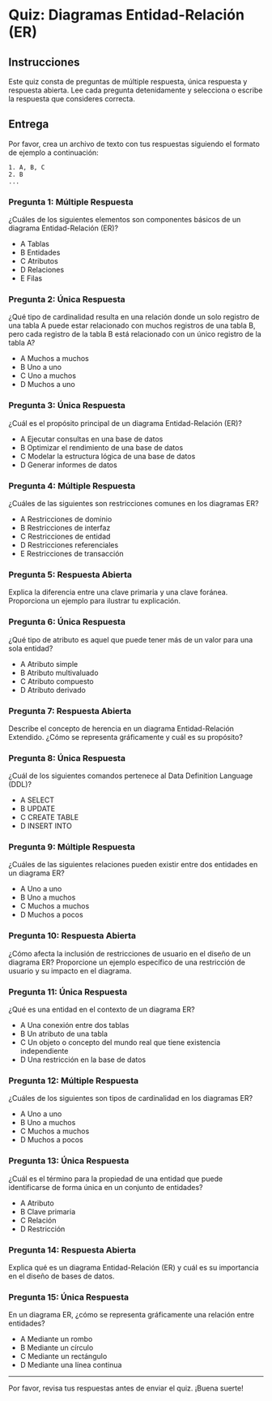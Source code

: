 # Quiz: Diagramas Entidad-Relación (ER)

## Instrucciones

Este quiz consta de preguntas de múltiple respuesta, única respuesta y respuesta abierta. Lee cada pregunta detenidamente y selecciona o escribe la respuesta que consideres correcta.

## Entrega

Por favor, crea un archivo de texto con tus respuestas siguiendo el formato de ejemplo a continuación:

```plaintext
1. A, B, C
2. B
...
```

### Pregunta 1: Múltiple Respuesta

¿Cuáles de los siguientes elementos son componentes básicos de un diagrama Entidad-Relación (ER)?
- A Tablas
- B Entidades
- C Atributos
- D Relaciones
- E Filas

### Pregunta 2: Única Respuesta

¿Qué tipo de cardinalidad resulta en una relación donde un solo registro de una tabla A puede estar relacionado con muchos registros de una tabla B, pero cada registro de la tabla B está relacionado con un único registro de la tabla A?
- A Muchos a muchos
- B Uno a uno
- C Uno a muchos
- D Muchos a uno

### Pregunta 3: Única Respuesta

¿Cuál es el propósito principal de un diagrama Entidad-Relación (ER)?
- A Ejecutar consultas en una base de datos
- B Optimizar el rendimiento de una base de datos
- C Modelar la estructura lógica de una base de datos
- D Generar informes de datos

### Pregunta 4: Múltiple Respuesta

¿Cuáles de las siguientes son restricciones comunes en los diagramas ER?
- A Restricciones de dominio
- B Restricciones de interfaz
- C Restricciones de entidad
- D Restricciones referenciales
- E Restricciones de transacción

### Pregunta 5: Respuesta Abierta

Explica la diferencia entre una clave primaria y una clave foránea. Proporciona un ejemplo para ilustrar tu explicación.

### Pregunta 6: Única Respuesta

¿Qué tipo de atributo es aquel que puede tener más de un valor para una sola entidad?
- A Atributo simple
- B Atributo multivaluado
- C Atributo compuesto
- D Atributo derivado

### Pregunta 7: Respuesta Abierta

Describe el concepto de herencia en un diagrama Entidad-Relación Extendido. ¿Cómo se representa gráficamente y cuál es su propósito?

### Pregunta 8: Única Respuesta

¿Cuál de los siguientes comandos pertenece al Data Definition Language (DDL)?
- A SELECT
- B UPDATE
- C CREATE TABLE
- D INSERT INTO

### Pregunta 9: Múltiple Respuesta

¿Cuáles de las siguientes relaciones pueden existir entre dos entidades en un diagrama ER?
- A Uno a uno
- B Uno a muchos
- C Muchos a muchos
- D Muchos a pocos

### Pregunta 10: Respuesta Abierta

¿Cómo afecta la inclusión de restricciones de usuario en el diseño de un diagrama ER? Proporcione un ejemplo específico de una restricción de usuario y su impacto en el diagrama.

### Pregunta 11: Única Respuesta

¿Qué es una entidad en el contexto de un diagrama ER?
- A Una conexión entre dos tablas
- B Un atributo de una tabla
- C Un objeto o concepto del mundo real que tiene existencia independiente
- D Una restricción en la base de datos

### Pregunta 12: Múltiple Respuesta

¿Cuáles de los siguientes son tipos de cardinalidad en los diagramas ER?
- A Uno a uno
- B Uno a muchos
- C Muchos a muchos
- D Muchos a pocos

### Pregunta 13: Única Respuesta

¿Cuál es el término para la propiedad de una entidad que puede identificarse de forma única en un conjunto de entidades?
- A Atributo
- B Clave primaria
- C Relación
- D Restricción

### Pregunta 14: Respuesta Abierta

Explica qué es un diagrama Entidad-Relación (ER) y cuál es su importancia en el diseño de bases de datos.

### Pregunta 15: Única Respuesta

En un diagrama ER, ¿cómo se representa gráficamente una relación entre entidades?
- A Mediante un rombo
- B Mediante un círculo
- C Mediante un rectángulo
- D Mediante una línea continua

---

Por favor, revisa tus respuestas antes de enviar el quiz. ¡Buena suerte!